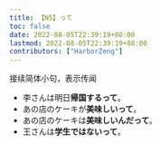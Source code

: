 ```yaml
---
title: 【N5】って
toc: false
date: 2022-08-05T22:39:19+08:00
lastmod: 2022-08-05T22:39:19+08:00
contributors: ["HarborZeng"]
---
```


接续简体小句，表示传闻

- 李さんは明日**帰国するって**。
- あの店のケーキが**美味しいって**。
- あの店のケーキは**美味しいんだって**。
- 王さんは**学生ではないって**。

